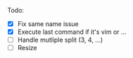 Todo:
* [X] Fix same name issue
* [X] Execute last command if it's vim or ...
* [ ] Handle mutliple split (3, 4, ...)
* [ ] Resize
